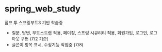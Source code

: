 # spring_web_study

점프 투 스프링부트3 기반 학습중
- 질문, 답변, 부트스트랩 적용, 페이징, 스프링 시큐리티 적용, 회원가입, 로그인, 로그아웃 구현 (7/2 기준)
- 글쓴이 항목 표시, 수정기능 작업중 (7/8)
